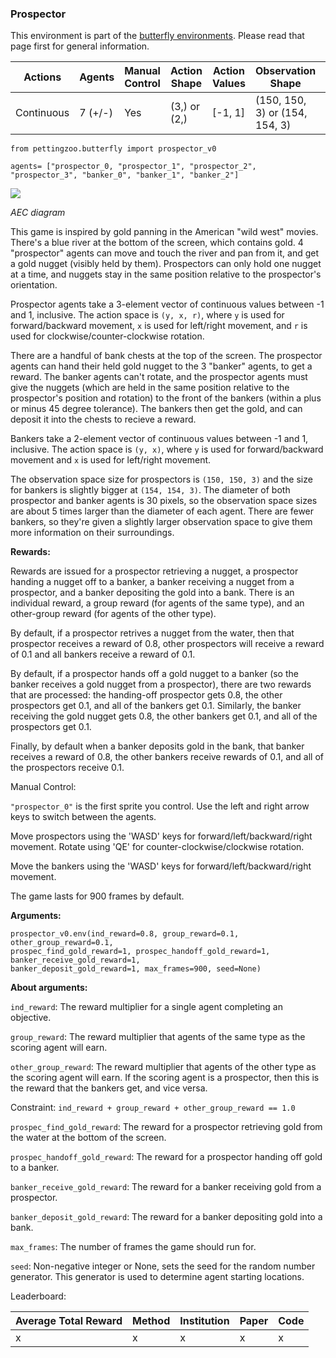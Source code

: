 
### Prospector

This environment is part of the [butterfly environments](butterfly). Please read that page first for general information.

| Actions    | Agents  | Manual Control | Action Shape          | Action Values       | Observation Shape              | Observation Values        | Num States |
|------------|---------|----------------|-----------------------|---------------------|--------------------------------|---------------------------|------------|
| Continuous | 7 (+/-) | Yes            | (3,) or (2,)          | [-1, 1]             | (150, 150, 3) or (154, 154, 3) | (0, 255)                  | ?          |

`from pettingzoo.butterfly import prospector_v0`

`agents= ["prospector_0, "prospector_1", "prospector_2", "prospector_3", "banker_0", "banker_1", "banker_2"]`

![](docs/butterfly/butterfly_prospector.gif)

*AEC diagram*

This game is inspired by gold panning in the American "wild west" movies. There's a blue river at 
the bottom of the screen, which contains gold. 4 "prospector" agents can move and touch the river 
and pan from it, and get a gold nugget (visibly held by them). Prospectors can
only hold one nugget at a time, and nuggets stay in the same position relative to the prospector's
orientation.

Prospector agents take a 3-element vector of continuous values between -1 and 1, inclusive. 
The action space is `(y, x, r)`, where `y` is used for forward/backward movement, 
`x` is used for left/right movement, and `r` is used for clockwise/counter-clockwise rotation.

There are a handful of bank chests at the top of the screen. The prospector agents can hand their 
held gold nugget to the 3 "banker" agents, to get a reward. The banker agents can't rotate, 
and the prospector agents must give the nuggets (which are held in the same
position relative to the prospector's position and rotation) to the 
front of the bankers (within a plus or minus 45 degree tolerance). 
The bankers then get the gold, and can deposit it into the chests to recieve a reward. 

Bankers take a 2-element vector of continuous values between -1 and 1, inclusive.
The action space is `(y, x)`, where
`y` is used for forward/backward movement and `x` is used for left/right movement.

The observation space size for prospectors
is `(150, 150, 3)` and the size for
bankers is slightly bigger at
`(154, 154, 3)`. The diameter of both
prospector and banker agents is 30 pixels, so
the observation space sizes are about 5 times larger
than the diameter of each agent. There are fewer
bankers, so they're given a slightly
larger observation space to give them more
information on their surroundings.

**Rewards:**

Rewards are issued for a prospector retrieving a nugget, a prospector handing
a nugget off to a banker, a banker receiving a nugget from a prospector, 
and a banker depositing the gold into a bank. There is
an individual reward, a group reward (for agents of the same type), and
an other-group reward (for agents of the other type).

By default, if a prospector retrives a nugget from the water, then 
that prospector receives a reward of
0.8, other
prospectors will
receive a reward of 0.1 and
all bankers receive a reward of 
0.1. 

By default, if a prospector
hands off a gold nugget to a banker (so the banker receives a gold nugget
from a prospector), there are two rewards that are processed:
the handing-off prospector gets 0.8,
the other prospectors get 0.1, and
all of the bankers get 0.1.
Similarly, the banker receiving the gold nugget gets
0.8, the other bankers
get 0.1, and
all of the prospectors get 
0.1. 

Finally, by default when a banker deposits gold in the bank, 
that banker receives a reward of
0.8, the other bankers
receive rewards of 0.1, and
all of the prospectors receive
0.1.

Manual Control:

`"prospector_0"` is the first sprite you control. Use the left and
right arrow keys to switch between the agents.

Move prospectors using the 'WASD' keys for forward/left/backward/right movement.
Rotate using 'QE' for counter-clockwise/clockwise rotation.

Move the bankers using the 'WASD' keys for forward/left/backward/right movement.

The game lasts for 900 frames by default.

**Arguments:**

```
prospector_v0.env(ind_reward=0.8, group_reward=0.1, other_group_reward=0.1, 
prospec_find_gold_reward=1, prospec_handoff_gold_reward=1, banker_receive_gold_reward=1,
banker_deposit_gold_reward=1, max_frames=900, seed=None)
```

**About arguments:**

`ind_reward`: The reward multiplier for a single agent completing an objective.

`group_reward`: The reward multiplier that agents of the same type
as the scoring agent will earn.

`other_group_reward`: The reward multiplier that agents of the other type
as the scoring agent will earn. If the scoring agent is a prospector,
then this is the reward that the bankers get, and vice versa.

Constraint: `ind_reward + group_reward + other_group_reward == 1.0`

`prospec_find_gold_reward`: The reward for a prospector
retrieving gold from the water at the bottom of the screen.

`prospec_handoff_gold_reward`: The reward for a prospector
handing off gold to a banker.

`banker_receive_gold_reward`: The reward for a banker receiving
gold from a prospector.

`banker_deposit_gold_reward`: The reward for a banker depositing
gold into a bank.

`max_frames`: The number of frames the game should run for.

`seed`: Non-negative integer or None, sets the seed for the random
number generator. This generator is used to determine
agent starting locations.

Leaderboard:

| Average Total Reward | Method | Institution | Paper | Code |
|----------------------|--------|-------------|-------|------|
| x                    | x      | x           | x     | x    |
